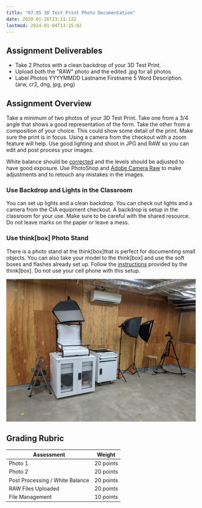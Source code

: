 ```yaml
---
title: "07.05 3D Test Print Photo Documentation"
date: 2020-01-26T23:11:13Z
lastmod: 2024-01-04T13:15:02
---
```


## Assignment Deliverables

- Take 2 Photos with a clean backdrop of your 3D Test Print.
- Upload both the "RAW" photo and the edited .jpg for all photos
- Label Photos YYYYMMDD Lastname Firstname 5 Word Description. (arw, cr2, dng, jpg, png)

## Assignment Overview

Take a minimum of two photos of your 3D Test Print. Take one from a 3/4 angle that shows a good representation of the form. Take the other from a composition of your choice. This could show some detail of the print. Make sure the print is in focus. Using a camera from the checkout with a zoom feature will help. Use good lighting and shoot in JPG and RAW so you can edit and post process your images.

White balance should be [corrected](https://www.youtube.com/watch?v=m0yZEWUSahk) and the levels should be adjusted to have good exposure. Use PhotoShop and [Adobe Camera Raw](https://www.youtube.com/watch?v=11jwSwUu2WI) to make adjustments and to retouch any mistakes in the images.

### Use Backdrop and Lights in the Classroom

You can set up lights and a clean backdrop. You can check out lights and a camera from the CIA equipment checkout. A backdrop is setup in the classroom for your use. Make sure to be careful with the shared resource. Do not leave marks on the paper or leave a mess.

### Use think[box] Photo Stand

There is a photo stand at the think[box]that is perfect for documenting small objects. You can also take your model to the think[box] and use the soft boxes and flashes already set up. Follow the [instructions](https://case.edu/thinkbox/equipment/other-equipment/photography-studio) provided by the think[box]. Do not use your cell phone with this setup.

![thinkbox photo stand](../../../../photography/2021-thinkbox-photo-stand.jpg)

## Grading Rubric

<div class="responsive-table-markdown">

| Assessment                      | Weight    |
| ------------------------------- | --------- |
| Photo 1                         | 20 points |
| Photo 2                         | 20 points |
| Post Processing / White Balance | 20 points |
| RAW Files Uploaded              | 20 points |
| File Management                 | 10 points |

</div>
